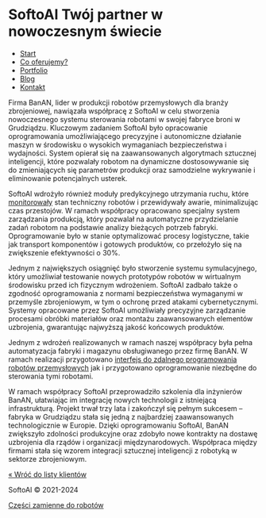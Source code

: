 # SoftoAI  Twój partner w nowoczesnym świecie

- [Start](/ "Strona główna")
- [Co oferujemy?](/uslugi "Zakres usług")
- [Portfolio](/portfolio "Opisy naszych ostatnich realizacji dla klientów")
- [Blog](/aktualnosci "Co wydarzyło się w naszej firmie?")
- [Kontakt](/kontakt "Zadzwoń do nas, wyślij maila lub odwiedź nas osobiście")

Firma BanAN, lider w produkcji robotów przemysłowych dla branży zbrojeniowej, nawiązała współpracę z SoftoAI w celu stworzenia nowoczesnego systemu sterowania robotami w swojej fabryce broni w Grudziądzu. Kluczowym zadaniem SoftoAI było opracowanie oprogramowania umożliwiającego precyzyjne i autonomiczne działanie maszyn w środowisku o wysokich wymaganiach bezpieczeństwa i wydajności. System opierał się na zaawansowanych algorytmach sztucznej inteligencji, które pozwalały robotom na dynamiczne dostosowywanie się do zmieniających się parametrów produkcji oraz samodzielne wykrywanie i eliminowanie potencjalnych usterek.

SoftoAI wdrożyło również moduły predykcyjnego utrzymania ruchu, które [monitorowały](/loop "totalnie losowa podstrona") stan techniczny robotów i przewidywały awarie, minimalizując czas przestojów. W ramach współpracy opracowano specjalny system zarządzania produkcją, który pozwalał na automatyczne przydzielanie zadań robotom na podstawie analizy bieżących potrzeb fabryki. Oprogramowanie było w stanie optymalizować procesy logistyczne, takie jak transport komponentów i gotowych produktów, co przełożyło się na zwiększenie efektywności o 30%.

Jednym z największych osiągnięć było stworzenie systemu symulacyjnego, który umożliwiał testowanie nowych prototypów robotów w wirtualnym środowisku przed ich fizycznym wdrożeniem. SoftoAI zadbało także o zgodność oprogramowania z normami bezpieczeństwa wymaganymi w przemyśle zbrojeniowym, w tym o ochronę przed atakami cybernetycznymi. Systemy opracowane przez SoftoAI umożliwiały precyzyjne zarządzanie procesami obróbki materiałów oraz montażu zaawansowanych elementów uzbrojenia, gwarantując najwyższą jakość końcowych produktów.

Jednym z wdrożeń realizowanych w ramach naszej współpracy była pełna automatyzacja fabryki i magazynu obsługiwanego przez firmę BanAN. W ramach realizacji przygotowano [interfejs do zdalnego programowania robotów przemysłowych](https://banan.ag3nts.org "Link do zrealizowanego interfejsu webowego") jak i przygotowano oprogramowanie niezbędne do sterowania tymi robotami.

W ramach współpracy SoftoAI przeprowadziło szkolenia dla inżynierów BanAN, ułatwiając im integrację nowych technologii z istniejącą infrastrukturą. Projekt trwał trzy lata i zakończył się pełnym sukcesem – fabryka w Grudziądzu stała się jedną z najbardziej zaawansowanych technologicznie w Europie. Dzięki oprogramowaniu SoftoAI, BanAN zwiększyło zdolności produkcyjne oraz zdobyło nowe kontrakty na dostawę uzbrojenia dla rządów i organizacji międzynarodowych. Współpraca między firmami stała się wzorem integracji sztucznej inteligencji z robotyką w sektorze zbrojeniowym.

[« Wróć do listy klientów](/portfolio)

SoftoAI © 2021-2024

[Części zamienne do robotów](/czescizamienne)